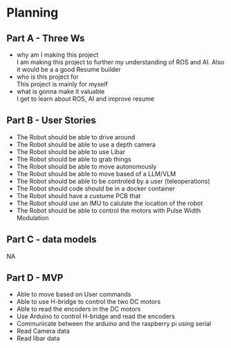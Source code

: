 # Planning 

## Part A - Three Ws
* why am I making this project <br>
	I am making this project to further my understanding of ROS and AI. Also it would be a a good Resume builder 
* who is this project for <br>
	This project is mainly for myself 
* what is gonna make it valuable <br>
	I get to learn about ROS, AI and improve resume

##  Part B - User Stories 

* The Robot should be able to drive around
* The Robot should be able to use a depth camera
* The Robot should be able to use Libar 
* The Robot should be able to grab things 
* The Robot should be able to move autonomously  
* The Robot should be able to move based of a LLM/VLM 
* The Robot should be able to be controled by a user (teleoperations)
* The Robot should code should be in a docker container 
* The Robot should have a custume PCB that 
* The Robot should use an IMU to calulate the location of the robot
* The Robot should be able to control the motors with Pulse Width Modulation 

## Part C - data models

NA

## Part D - MVP 

* Able to move based on User commands
* Able to use H-bridge to control the two DC motors
* Able to read the encoders in the DC motors
* Use Arduino to control H-bridge and read the encoders
* Communicate between the arduino and the raspberry pi using serial 
* Read Camera data 
* Read libar data 





